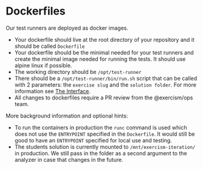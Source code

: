 # Dockerfiles

Our test runners are deployed as docker images.

- Your dockerfile should live at the root directory of your repository and it should be called `Dockerfile`
- Your dockerfile should be the minimal needed for your test runners and create the minimal image needed for running the tests.
  It should use alpine linux if possible.
- The working directory should be `/opt/test-runner`
- There should be a `/opt/test-runner/bin/run.sh` script that can be called with 2 parameters: the `exercise slug` and the `solution folder`. For more information see [The Interface](./interface.md).
- All changes to dockerfiles require a PR review from the @exercism/ops team.

More background information and optional hints:
- To run the containers in production the `runc` command is used which does not use the `ENTRYPOINT` specified in the `Dockerfile`. It would still be good to have an `ENTRYPOINT` specified for local use and testing.
- The students solution is currently mounted to `/mnt/exercism-iteration/` in production. We still pass in the folder as a second argument to the analyzer in case that changes in the future.
